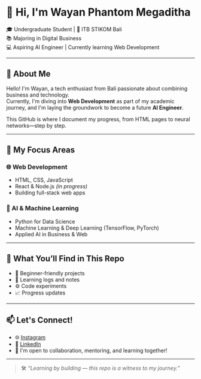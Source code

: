 # 👋 Hi, I'm Wayan Phantom Megaditha

🎓 Undergraduate Student | 📍 ITB STIKOM Bali  
📚 Majoring in Digital Business  
💻 Aspiring AI Engineer | Currently learning Web Development  

---

## 🚀 About Me

Hello! I'm Wayan, a tech enthusiast from Bali passionate about combining business and technology.  
Currently, I'm diving into **Web Development** as part of my academic journey, and I'm laying the groundwork to become a future **AI Engineer**.

This GitHub is where I document my progress, from HTML pages to neural networks—step by step.

---

## 🧠 My Focus Areas

### 🌐 Web Development
- HTML, CSS, JavaScript
- React & Node.js *(in progress)*
- Building full-stack web apps

### 🤖 AI & Machine Learning
- Python for Data Science
- Machine Learning & Deep Learning (TensorFlow, PyTorch)
- Applied AI in Business & Web

---

## 📌 What You’ll Find in This Repo
- 🌱 Beginner-friendly projects
- 📖 Learning logs and notes
- ⚙️ Code experiments
- 📈 Progress updates

---

## 📫 Let's Connect!

- 🌐 [Instagram](https://www.instagram.com/wayphantomme/)
- 💼 [LinkedIn](https://www.linkedin.com/in/wayphantomme/)
- 💬 I'm open to collaboration, mentoring, and learning together!

---

> 🛠️ *“Learning by building — this repo is a witness to my journey.”*
